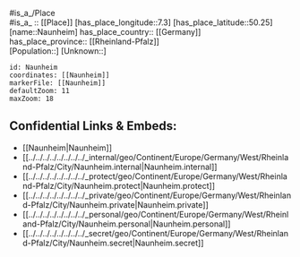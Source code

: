 ﻿---
location: [50.25,7.3] 
mapzoom: [7,12] 
mapmarker: city 
type: City
tags:
- geo/City


SpocWebEntityId: 32754
isDeleted: false
confidential: public

---
#is_a_/Place  
#is_a_ :: [[Place]] 
[has_place_longitude::7.3] 
[has_place_latitude::50.25] 
[name::Naunheim] 
has_place_country:: [[Germany]]  
has_place_province:: [[Rheinland-Pfalz]]  
[Population::] 
[Unknown::] 


```leaflet
id: Naunheim
coordinates: [[Naunheim]] 
markerFile: [[Naunheim]] 
defaultZoom: 11 
maxZoom: 18
```


## Confidential Links & Embeds: 
- [[Naunheim|Naunheim]]  
- [[../../../../../../../../_internal/geo/Continent/Europe/Germany/West/Rheinland-Pfalz/City/Naunheim.internal|Naunheim.internal]] 
- [[../../../../../../../../_protect/geo/Continent/Europe/Germany/West/Rheinland-Pfalz/City/Naunheim.protect|Naunheim.protect]] 
- [[../../../../../../../../_private/geo/Continent/Europe/Germany/West/Rheinland-Pfalz/City/Naunheim.private|Naunheim.private]] 
- [[../../../../../../../../_personal/geo/Continent/Europe/Germany/West/Rheinland-Pfalz/City/Naunheim.personal|Naunheim.personal]] 
- [[../../../../../../../../_secret/geo/Continent/Europe/Germany/West/Rheinland-Pfalz/City/Naunheim.secret|Naunheim.secret]] 
